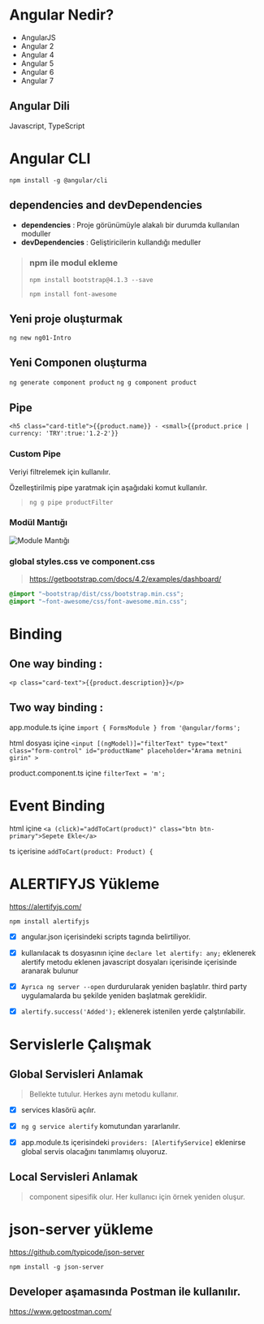 # Angular Nedir?

- AngularJS
- Angular 2
- Angular 4
- Angular 5
- Angular 6
- Angular 7

## Angular Dili

Javascript, TypeScript

# Angular CLI

```npm install -g @angular/cli```

## dependencies and devDependencies 
- __dependencies__ : Proje görünümüyle alakalı bir durumda kullanılan moduller
- __devDependencies__ : Geliştiricilerin kullandığı meduller

>### npm ile modul ekleme
>`npm install bootstrap@4.1.3 --save`
>
>`npm install font-awesome`

## Yeni proje oluşturmak
```ng new ng01-Intro```

## Yeni Componen oluşturma
```ng generate component product```
```ng g component product```

## Pipe
`<h5 class="card-title">{{product.name}} - <small>{{product.price | currency: 'TRY':true:'1.2-2'}}`

### Custom Pipe 
Veriyi filtrelemek için kullanılır.

Özelleştirilmiş pipe yaratmak için aşağıdaki komut kullanılır.
>`ng g pipe productFilter`

### Modül Mantığı
![Module Mantığı](library-module.png)

### global styles.css ve component.css
>https://getbootstrap.com/docs/4.2/examples/dashboard/
```css 
@import "~bootstrap/dist/css/bootstrap.min.css";
@import "~font-awesome/css/font-awesome.min.css";
```

# Binding
## __One way binding__ : 
`<p class="card-text">{{product.description}}</p>`
## __Two way binding__ :
app.module.ts içine `import { FormsModule } from '@angular/forms';`

html dosyası içine `<input [(ngModel)]="filterText" type="text" class="form-control" id="productName" placeholder="Arama metnini girin" >`

product.component.ts içine `filterText = 'm';`


# Event Binding
html içine `<a (click)="addToCart(product)" class="btn btn-primary">Sepete Ekle</a>`

ts içerisine `addToCart(product: Product) {`

# ALERTIFYJS Yükleme
https://alertifyjs.com/

`npm install alertifyjs`

- [x] angular.json içerisindeki scripts tagında belirtiliyor.

- [x] kullanılacak ts dosyasının içine `declare let alertify: any;` eklenerek alertify metodu eklenen javascript dosyaları içerisinde  içerisinde aranarak bulunur

- [x] `Ayrıca ng server --open` durdurularak yeniden başlatılır. third party uygulamalarda bu şekilde yeniden başlatmak gereklidir.

- [x] `alertify.success('Added');` eklenerek istenilen yerde çalştırılabilir.

# Servislerle Çalışmak

## Global Servisleri Anlamak
> Bellekte tutulur. Herkes aynı metodu kullanır.

- [x] services klasörü açılır.

- [x] `ng g service alertify` komutundan yararlanılır.

- [x] app.module.ts içerisindeki `providers: [AlertifyService]` eklenirse global servis olacağını tanımlamış oluyoruz.

## Local Servisleri Anlamak
> component sipesifik olur. Her kullanıcı için örnek yeniden oluşur.


# json-server yükleme
https://github.com/typicode/json-server

`npm install -g json-server`

## Developer aşamasında Postman ile kullanılır.
https://www.getpostman.com/
